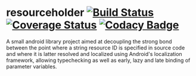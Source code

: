 # resourceholder [![Build Status](https://travis-ci.org/atexit/resourceholder.svg?branch=master)](https://travis-ci.org/atexit/resourceholder) [![Coverage Status](https://coveralls.io/repos/atexit/resourceholder/badge.svg)](https://coveralls.io/r/atexit/resourceholder) [![Codacy Badge](https://api.codacy.com/project/badge/Grade/51dd336ae06b44f9baabb0983353b43b)](https://www.codacy.com/app/mikael-ohlson/resourceholder?utm_source=github.com&amp;utm_medium=referral&amp;utm_content=atexit/resourceholder&amp;utm_campaign=Badge_Grade)

A small android library project aimed at decoupling the strong bond between the point where a string resource ID is specified in source code and where it is latter resolved and localized using Android's localization framework, allowing typechecking as well as early, lazy and late binding of parameter variables.
